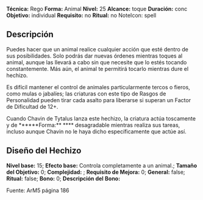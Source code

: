 
**Técnica:** Rego
**Forma:** Animal
**Nivel:** 25
**Alcance:** toque 
**Duración:** conc  
**Objetivo:** individual
**Requisito:** no
**Ritual:** no
NoteIcon: spell




## Descripción 
<p>Puedes hacer que un animal realice cualquier acción que esté dentro de sus posibilidades. Solo podrás dar nuevas órdenes mientras toques al animal, aunque las llevará a cabo sin que necesite que lo estés tocando constantemente. Más aún, el animal te permitirá tocarlo mientras dure el hechizo. </p><p>Es difícil mantener el control de animales particularmente tercos o fieros, como mulas o jabalíes; las criaturas con este tipo de Rasgos de Personalidad pueden tirar cada asalto para liberarse si superan un Factor de Dificultad de 12+.  </p><p>Cuando Chavin de Tytalus lanza este hechizo, la criatura actúa toscamente y de ******Forma:** **** desagradable mientras realiza sus tareas, incluso aunque Chavin no le haya dicho específicamente que actúe así.</p>

## Diseño del Hechizo 

**Nivel base:** 15; **Efecto base:** Controla completamente a un animal.;  **Tamaño del **Objetivo:**** 0; **Complejidad:** ; **Requisito de Mejora:** 0; **General:** false; **Ritual:** false; **Bono:** 0; **Descripción del** **Bono:** 

Fuente: ArM5 página 186
